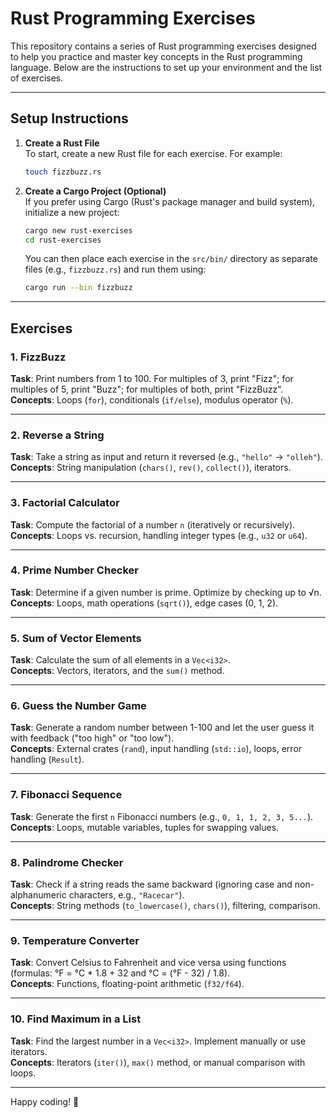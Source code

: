# Rust Programming Exercises

This repository contains a series of Rust programming exercises designed to help you practice and master key concepts in the Rust programming language. Below are the instructions to set up your environment and the list of exercises.

---

## Setup Instructions

1. **Create a Rust File**  
   To start, create a new Rust file for each exercise. For example:
   ```bash
   touch fizzbuzz.rs
   ```

2. **Create a Cargo Project (Optional)**  
   If you prefer using Cargo (Rust's package manager and build system), initialize a new project:
   ```bash
   cargo new rust-exercises
   cd rust-exercises
   ```
   You can then place each exercise in the `src/bin/` directory as separate files (e.g., `fizzbuzz.rs`) and run them using:
   ```bash
   cargo run --bin fizzbuzz
   ```

---

## Exercises

### 1. FizzBuzz
**Task**: Print numbers from 1 to 100. For multiples of 3, print "Fizz"; for multiples of 5, print "Buzz"; for multiples of both, print "FizzBuzz".  
**Concepts**: Loops (`for`), conditionals (`if/else`), modulus operator (`%`).

---

### 2. Reverse a String
**Task**: Take a string as input and return it reversed (e.g., `"hello"` → `"olleh"`).  
**Concepts**: String manipulation (`chars()`, `rev()`, `collect()`), iterators.

---

### 3. Factorial Calculator
**Task**: Compute the factorial of a number `n` (iteratively or recursively).  
**Concepts**: Loops vs. recursion, handling integer types (e.g., `u32` or `u64`).

---

### 4. Prime Number Checker
**Task**: Determine if a given number is prime. Optimize by checking up to √n.  
**Concepts**: Loops, math operations (`sqrt()`), edge cases (0, 1, 2).

---

### 5. Sum of Vector Elements
**Task**: Calculate the sum of all elements in a `Vec<i32>`.  
**Concepts**: Vectors, iterators, and the `sum()` method.

---

### 6. Guess the Number Game
**Task**: Generate a random number between 1-100 and let the user guess it with feedback ("too high" or "too low").  
**Concepts**: External crates (`rand`), input handling (`std::io`), loops, error handling (`Result`).

---

### 7. Fibonacci Sequence
**Task**: Generate the first `n` Fibonacci numbers (e.g., `0, 1, 1, 2, 3, 5...`).  
**Concepts**: Loops, mutable variables, tuples for swapping values.

---

### 8. Palindrome Checker
**Task**: Check if a string reads the same backward (ignoring case and non-alphanumeric characters, e.g., `"Racecar"`).  
**Concepts**: String methods (`to_lowercase()`, `chars()`), filtering, comparison.

---

### 9. Temperature Converter
**Task**: Convert Celsius to Fahrenheit and vice versa using functions (formulas: °F = °C * 1.8 + 32 and °C = (°F - 32) / 1.8).  
**Concepts**: Functions, floating-point arithmetic (`f32/f64`).

---

### 10. Find Maximum in a List
**Task**: Find the largest number in a `Vec<i32>`. Implement manually or use iterators.  
**Concepts**: Iterators (`iter()`), `max()` method, or manual comparison with loops.

---

Happy coding! 🚀